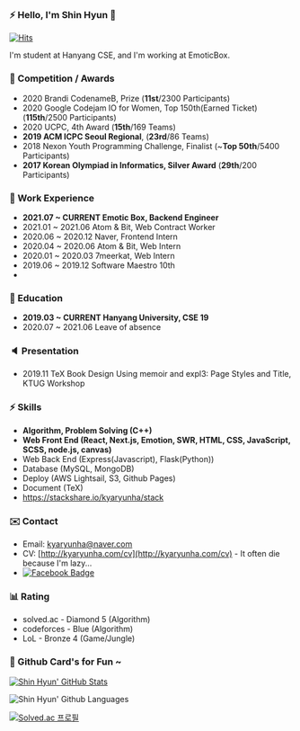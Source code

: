 ### ⚡ Hello, I'm Shin Hyun 👋


[![Hits](https://hits.seeyoufarm.com/api/count/incr/badge.svg?url=https%3A%2F%2Fgithub.com%2Fkyaryunha)](https://hits.seeyoufarm.com)

I'm student at Hanyang CSE, and I'm working at EmoticBox.

### 🥈 Competition / Awards
- 2020 Brandi CodenameB, Prize (**11st**/2300 Participants)
- 2020 Google Codejam IO for Women, Top 150th(Earned Ticket) (**115th**/2500 Participants)
- 2020 UCPC, 4th Award (**15th**/169 Teams)
- **2019 ACM ICPC Seoul Regional**, (**23rd**/86 Teams)
- 2018 Nexon Youth Programming Challenge, Finalist (~**Top 50th**/5400 Participants)
- **2017 Korean Olympiad in Informatics, Silver Award** (**29th**/200 Participants) 

### 🏢 Work Experience

- **2021.07 ~ CURRENT Emotic Box, Backend Engineer**
- 2021.01 ~ 2021.06    Atom & Bit, Web Contract Worker
- 2020.06 ~ 2020.12    Naver, Frontend Intern
- 2020.04 ~ 2020.06   Atom & Bit, Web Intern
- 2020.01 ~ 2020.03   7meerkat, Web Intern
- 2019.06 ~ 2019.12    Software Maestro 10th 
- 
### 🏫 Education

- **2019.03 ~ CURRENT    Hanyang University, CSE 19**
- 2020.07 ~ 2021.06    Leave of absence 

### 🔈 Presentation
- 2019.11 TeX Book Design Using memoir and expl3: Page Styles and Title, KTUG Workshop

### ⚡ Skills 
- **Algorithm, Problem Solving (C++)**
- **Web Front End (React, Next.js, Emotion, SWR, HTML, CSS, JavaScript, SCSS, node.js, canvas)**
- Web Back End (Express(Javascript), Flask(Python))
- Database (MySQL, MongoDB)
- Deploy (AWS Lightsail, S3, Github Pages)
- Document (TeX) 
- https://stackshare.io/kyaryunha/stack 

### ✉️ Contact

- Email: kyaryunha@naver.com
- CV: [http://kyaryunha.com/cv](http://kyaryunha.com/cv) - It often die because I'm lazy... 
- [![Facebook Badge](https://img.shields.io/badge/-Facebook-3b5998?style=flat-square&logo=facebook&logoColor=white&link=https://www.facebook.com/kyaryunha)](https://www.facebook.com/kyaryunha)

### 📊 Rating
- solved.ac - Diamond 5 (Algorithm)
- codeforces - Blue (Algorithm)
- LoL - Bronze 4 (Game/Jungle)

### 🎴 Github Card's for Fun ~ 

[![Shin Hyun' GitHub Stats](https://github-readme-stats.vercel.app/api?username=kyaryunha)](https://github.com/kyaryunha)

![Shin Hyun' Github Languages](https://github-readme-stats.vercel.app/api/top-langs/?username=kyaryunha)

[![Solved.ac 프로필](http://mazassumnida.wtf/api/v2/generate_badge?boj=kyaryunha_cpp)](https://solved.ac/kyaryunha_cpp) 
